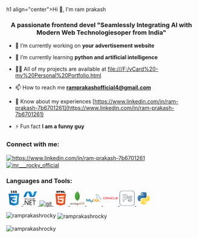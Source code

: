 h1 align="center">Hi 👋, I'm ram prakash</h1>
<h3 align="center">A passionate frontend devel "Seamlessly Integrating AI with Modern Web Technologiesoper from India"</h3>

- 🔭 I’m currently working on **your advertisement website**

- 🌱 I’m currently learning **python and artificial intelligence**

- 👨‍💻 All of my projects are available at [file:///F:/vCard%20-my%20Personal%20Portfolio.html](file:///F:/vCard%20-my%20Personal%20Portfolio.html)

- 📫 How to reach me **ramprakashofficial4@gmail.com**

- 📄 Know about my experiences [https://www.linkedin.com/in/ram-prakash-7b6701261](https://www.linkedin.com/in/ram-prakash-7b6701261)

- ⚡ Fun fact **I am a funny guy**

<h3 align="left">Connect with me:</h3>
<p align="left">
<a href="https://linkedin.com/in/https://www.linkedin.com/in/ram-prakash-7b6701261" target="blank"><img align="center" src="https://raw.githubusercontent.com/rahuldkjain/github-profile-readme-generator/master/src/images/icons/Social/linked-in-alt.svg" alt="https://www.linkedin.com/in/ram-prakash-7b6701261" height="30" width="40" /></a>
<a href="https://instagram.com/mr___rocky_official" target="blank"><img align="center" src="https://raw.githubusercontent.com/rahuldkjain/github-profile-readme-generator/master/src/images/icons/Social/instagram.svg" alt="mr___rocky_official" height="30" width="40" /></a>
</p>

<h3 align="left">Languages and Tools:</h3>
<p align="left"> <a href="https://www.w3schools.com/css/" target="_blank" rel="noreferrer"> <img src="https://raw.githubusercontent.com/devicons/devicon/master/icons/css3/css3-original-wordmark.svg" alt="css3" width="40" height="40"/> </a> <a href="https://dotnet.microsoft.com/" target="_blank" rel="noreferrer"> <img src="https://raw.githubusercontent.com/devicons/devicon/master/icons/dot-net/dot-net-original-wordmark.svg" alt="dotnet" width="40" height="40"/> </a> <a href="https://git-scm.com/" target="_blank" rel="noreferrer"> <img src="https://www.vectorlogo.zone/logos/git-scm/git-scm-icon.svg" alt="git" width="40" height="40"/> </a> <a href="https://www.w3.org/html/" target="_blank" rel="noreferrer"> <img src="https://raw.githubusercontent.com/devicons/devicon/master/icons/html5/html5-original-wordmark.svg" alt="html5" width="40" height="40"/> </a> <a href="https://www.mongodb.com/" target="_blank" rel="noreferrer"> <img src="https://raw.githubusercontent.com/devicons/devicon/master/icons/mongodb/mongodb-original-wordmark.svg" alt="mongodb" width="40" height="40"/> </a> <a href="https://www.mysql.com/" target="_blank" rel="noreferrer"> <img src="https://raw.githubusercontent.com/devicons/devicon/master/icons/mysql/mysql-original-wordmark.svg" alt="mysql" width="40" height="40"/> </a> <a href="https://www.oracle.com/" target="_blank" rel="noreferrer"> <img src="https://raw.githubusercontent.com/devicons/devicon/master/icons/oracle/oracle-original.svg" alt="oracle" width="40" height="40"/> </a> <a href="https://www.photoshop.com/en" target="_blank" rel="noreferrer"> <img src="https://raw.githubusercontent.com/devicons/devicon/master/icons/photoshop/photoshop-line.svg" alt="photoshop" width="40" height="40"/> </a> <a href="https://www.python.org" target="_blank" rel="noreferrer"> <img src="https://raw.githubusercontent.com/devicons/devicon/master/icons/python/python-original.svg" alt="python" width="40" height="40"/> </a> </p>

<p><img align="left" src="https://github-readme-stats.vercel.app/api/top-langs?username=ramprakashrocky&show_icons=true&locale=en&layout=compact" alt="ramprakashrocky" /></p>

<p>&nbsp;<img align="center" src="https://github-readme-stats.vercel.app/api?username=ramprakashrocky&show_icons=true&locale=en" alt="ramprakashrocky" /></p>

<p><img align="center" src="https://github-readme-streak-stats.herokuapp.com/?user=ramprakashrocky&" alt="ramprakashrocky" /></p>
